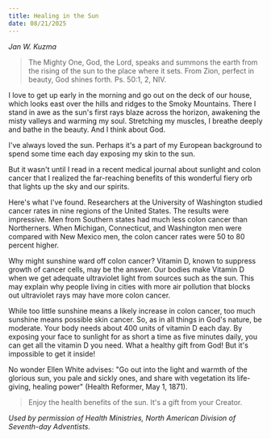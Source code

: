 ```yaml
---
title: Healing in the Sun
date: 08/21/2025
---
```


_Jan W. Kuzma_

> <p></p>
> The Mighty One, God, the Lord, speaks and summons the earth from the rising of the sun to the place where it sets. From Zion, perfect in beauty, God shines forth. Ps. 50:1, 2, NIV.

I love to get up early in the morning and go out on the deck of our house, which looks east over the hills and ridges to the Smoky Mountains. There I stand in awe as the sun's first rays blaze across the horizon, awakening the misty valleys and warming my soul. Stretching my muscles, I breathe deeply and bathe in the beauty. And I think about God.

I've always loved the sun. Perhaps it's a part of my European background to spend some time each day exposing my skin to the sun.

But it wasn't until I read in a recent medical journal about sunlight and colon cancer that I realized the far-reaching benefits of this wonderful fiery orb that lights up the sky and our spirits.

Here's what I've found. Researchers at the University of Washington studied cancer rates in nine regions of the United States. The results were impressive. Men from Southern states had much less colon cancer than Northerners. When Michigan, Connecticut, and Washington men were compared with New Mexico men, the colon cancer rates were 50 to 80 percent higher.

Why might sunshine ward off colon cancer? Vitamin D, known to suppress growth of cancer cells, may be the answer. Our bodies make Vitamin D when we get adequate ultraviolet light from sources such as the sun. This may explain why people living in cities with more air pollution that blocks out ultraviolet rays may have more colon cancer.

While too little sunshine means a likely increase in colon cancer, too much sunshine means possible skin cancer. So, as in all things in God's nature, be moderate. Your body needs about 400 units of vitamin D each day. By exposing your face to sunlight for as short a time as five minutes daily, you can get all the vitamin D you need. What a healthy gift from God! But it's impossible to get it inside!

No wonder Ellen White advises: "Go out into the light and warmth of the glorious sun, you pale and sickly ones, and share with vegetation its life-giving, healing power" (Health Reformer, May 1, 1871).

> <callout></callout>
> Enjoy the health benefits of the sun. It's a gift from your Creator.

_Used by permission of Health Ministries, North American Division of Seventh-day Adventists._
